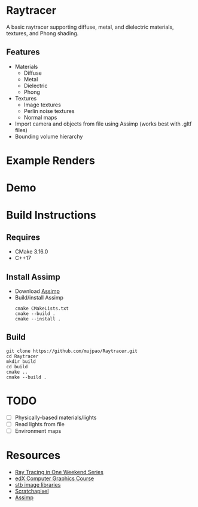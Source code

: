 # Raytracer

A basic raytracer supporting diffuse, metal, and dielectric materials, textures, and Phong shading.

## Features

- Materials
    - Diffuse
    - Metal
    - Dielectric
    - Phong
- Textures
    - Image textures
    - Perlin noise textures
    - Normal maps
- Import camera and objects from file using Assimp (works best with .gltf files)
- Bounding volume hierarchy

# Example Renders

# Demo

# Build Instructions

## Requires
- CMake 3.16.0
- C++17

## Install Assimp
- Download [Assimp](https://github.com/assimp/assimp/releases/tag/v5.0.1)
- Build/install Assimp
    ```cd assimp
    cmake CMakeLists.txt
    cmake --build .
    cmake --install .
    ```

## Build
```
git clone https://github.com/mujpao/Raytracer.git
cd Raytracer
mkdir build
cd build
cmake ..
cmake --build .
```

# TODO
- [ ] Physically-based materials/lights
- [ ] Read lights from file
- [ ] Environment maps

# Resources
- [Ray Tracing in One Weekend Series](https://raytracing.github.io/)
- [edX Computer Graphics Course](https://www.edx.org/course/computer-graphics-2)
- [stb image libraries](https://github.com/nothings/stb)
- [Scratchapixel](https://www.scratchapixel.com/)
- [Assimp](https://github.com/assimp/assimp)